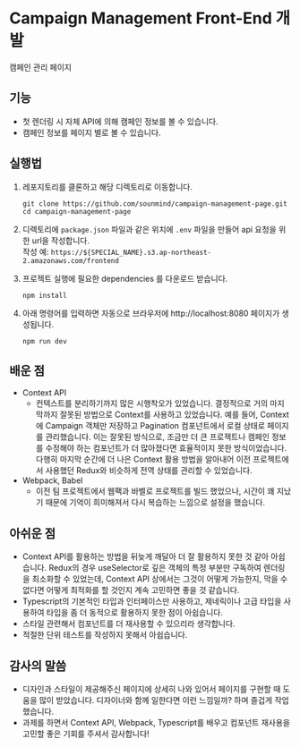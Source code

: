 # Campaign Management Front-End 개발

캠페인 관리 페이지

## 기능

- 첫 렌더링 시 자체 API에 의해 캠페인 정보를 볼 수 있습니다.
- 캠페인 정보를 페이지 별로 볼 수 있습니다.

## 실행법

1. 레포지토리를 클론하고 해당 디렉토리로 이동합니다.
    ```shell
    git clone https://github.com/sounmind/campaign-management-page.git
    cd campaign-management-page
    ```

2. 디렉토리에 `package.json` 파일과 같은 위치에 `.env` 파일을 만들어 api 요청을 위한 url을 작성합니다.  
작성 예: `https://${SPECIAL_NAME}.s3.ap-northeast-2.amazonaws.com/frontend`

3. 프로젝트 실행에 필요한 dependencies 를 다운로드 받습니다.
    ```shell
    npm install
    ```

4. 아래 명령어를 입력하면 자동으로 브라우저에 http://localhost:8080 페이지가 생성됩니다.
    ```shell
    npm run dev
    ```

## 배운 점

- Context API
  - 컨텍스트를 분리하기까지 많은 시행착오가 있었습니다. 결정적으로 거의 마지막까지 잘못된 방법으로 Context를 사용하고 있었습니다. 예를 들어, Context에 Campaign 객체만 저장하고 Pagination 컴포넌트에서 로컬 상태로 페이지를 관리했습니다. 이는 잘못된 방식으로, 조금만 더 큰 프로젝트나 캠페인 정보를 수정해야 하는 컴포넌트가 더 많아졌다면 효율적이지 못한 방식이었습니다. 다행히 마지막 순간에 더 나은 Context 활용 방법을 알아내어 이전 프로젝트에서 사용했던 Redux와 비슷하게 전역 상태를 관리할 수 있었습니다.
- Webpack, Babel
  - 이전 팀 프로젝트에서 웹팩과 바벨로 프로젝트를 빌드 했었으나, 시간이 꽤 지났기 때문에 기억이 희미해져서 다시 복습하는 느낌으로 설정을 했습니다.

## 아쉬운 점

- Context API를 활용하는 방법을 뒤늦게 깨달아 더 잘 활용하지 못한 것 같아 아쉽습니다. Redux의 경우 useSelector로 깊은 객체의 특정 부분만 구독하여 렌더링을 최소화할 수 있었는데, Context API 상에서는 그것이 어떻게 가능한지, 막을 수 없다면 어떻게 최적화를 할 것인지 계속 고민하면 좋을 것 같습니다.
- Typescript의 기본적인 타입과 인터페이스만 사용하고, 제네릭이나 고급 타입을 사용하여 타입을 좀 더 동적으로 활용하지 못한 점이 아쉽습니다.
- 스타일 관련해서 컴포넌트를 더 재사용할 수 있으리라 생각합니다.
- 적절한 단위 테스트를 작성하지 못해서 아쉽습니다.

## 감사의 말씀

- 디자인과 스타일이 제공해주신 페이지에 상세히 나와 있어서 페이지를 구현할 때 도움을 많이 받았습니다. 디자이너와 함께 일한다면 이런 느낌일까? 하며 즐겁게 작업했습니다.
- 과제를 하면서 Context API, Webpack, Typescript를 배우고 컴포넌트 재사용을 고민할 좋은 기회를 주셔서 감사합니다!
